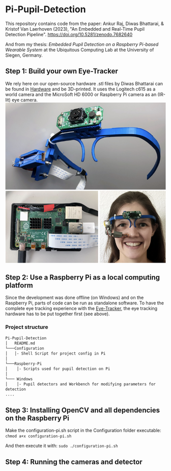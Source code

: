 # Pi-Pupil-Detection
This repository contains code from the paper: 
Ankur Raj, Diwas Bhattarai, & Kristof Van Laerhoven (2023), "An Embedded and Real-Time Pupil Detection Pipeline". https://doi.org/10.5281/zenodo.7682640

And from my thesis: *Embedded Pupil Detection on a Raspberry Pi-based Wearable System* at the Ubiquitous Computing Lab at the University of Siegen, Germany.

## Step 1: Build your own Eye-Tracker
We rely here on our open-source hardware .stl files by Diwas Bhattarai can be found in [Hardware](https://github.com/Lifestohack/masterthesis-eye-tracker/tree/master/models) and be 3D-printed. It uses the Logitech c615 as a world camera and the MicroSoft HD 6000 or Raspberry Pi camera as an (IR-lit) eye camera.
![Image](overview.png)

## Step 2: Use a Raspberry Pi as a local computing platform 
Since the development was done offline (on Windows) and on the Raspberry Pi, parts of code can be run as standalone software.
To have the complete eye tracking experience with the [Eye-Tracker](https://github.com/Lifestohack/masterthesis-eye-tracker/tree/master/models), the eye tracking hardware has to be put together first (see above).

### Project structure
```
Pi-Pupil-Detection
│   README.md
└───Configuration
│   │- Shell Script for project config in Pi
│
└───Raspberry-Pi
│    │- Scripts used for pupil detection on Pi   
│    
└─── Windows
│    │- Pupil detectors and Workbench for modifying parameters for detection  
....

```
## Step 3: Installing OpenCV and all dependencies on the Raspberry Pi
Make the configuration-pi.sh script in the Configuration folder executable: 
```chmod a+x configuration-pi.sh```

And then execute it with:
```sudo ./configuration-pi.sh```

## Step 4: Running the cameras and detector


